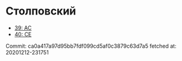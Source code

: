 # Столповский
- [39: AC](39.md)
- [40: CE](40.md)

Commit: ca0a417a97d95bb7fdf099cd5af0c3879c63d7a5
 fetched at: 20201212-231751
